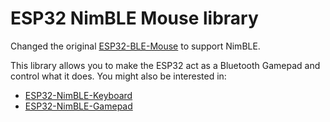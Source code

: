# ESP32 NimBLE Mouse library

Changed the original [ESP32-BLE-Mouse](https://github.com/T-vK/ESP32-BLE-Mouse) to support NimBLE.

This library allows you to make the ESP32 act as a Bluetooth Gamepad and control what it does.
You might also be interested in:
- [ESP32-NimBLE-Keyboard](https://github.com/wakwak-koba/ESP32-NimBLE-Keyboard)
- [ESP32-NimBLE-Gamepad](https://github.com/lemmingDev/ESP32-BLE-Gamepad)
